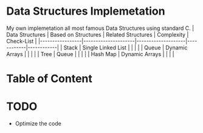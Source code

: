 # Data Structures Implemetation
My own implemetation all most famous Data Structures using standard C.
| Data Structures | Based on Structures | Related Structures | Complexity | Check-List |
|-----------------|---------------------|--------------------|------------|------------|
| Stack           | Single Linked List  |                    |            |			   |
| Queue           | Dynamic Arrays      |                    |            |            |
| Tree            | Queue               |                    |            |            |
| Hash Map        | Dynamic Arrays      |                    |            |            |
# Table of Content
# TODO
- Optimize the code
